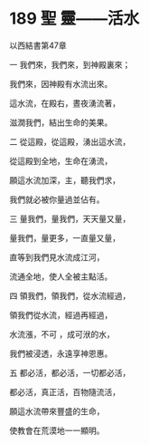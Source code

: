 # 189 聖 靈——活水

以西結書第47章

一 我們來，我們來，到神殿裏來；

我們來，因神殿有水流出來。

這水流，在殿右，晝夜湧流著，

滋潤我們，結出生命的美果。

二 從這殿，從這殿，湧出這水流，

從這殿到全地，生命在湧流，

願這水流加深，主，聽我們求，

我們就必被你量過並佔有。

三 量我們，量我們，天天量又量，

量我們，量更多，一直量又量，

直等到我們見水流成江河，

流通全地，使人全被主點活。

四 領我們，領我們，從水流經過，

領我們從水流，經過再經過，

水流漲，不可 ，成可洑的水，

我們被浸透，永遠享神恩惠。

五 都必活，都必活，一切都必活，

都必活，真正活，百物隨流活，

願這水流帶來豐盛的生命，

使教會在荒漠地一一顯明。

